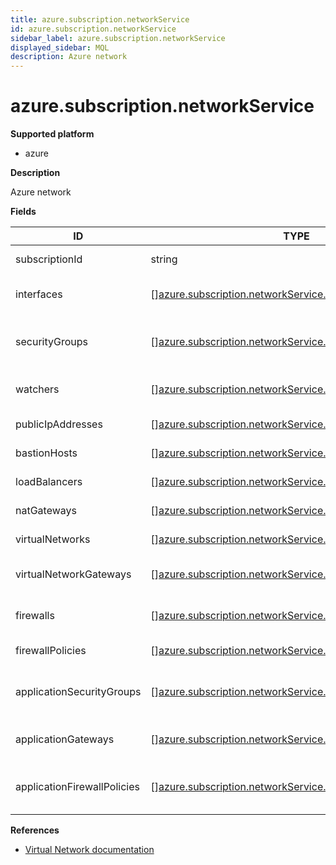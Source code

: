 ```yaml
---
title: azure.subscription.networkService
id: azure.subscription.networkService
sidebar_label: azure.subscription.networkService
displayed_sidebar: MQL
description: Azure network
---
```


# azure.subscription.networkService

**Supported platform**

- azure

**Description**

Azure network

**Fields**

| ID                          | TYPE                                                                                                                                    | DESCRIPTION                           |
| --------------------------- | --------------------------------------------------------------------------------------------------------------------------------------- | ------------------------------------- |
| subscriptionId              | string                                                                                                                                  | Subscription identifier               |
| interfaces                  | &#91;&#93;[azure.subscription.networkService.interface](azure.subscription.networkservice.interface.md)                                 | List of network interfaces            |
| securityGroups              | &#91;&#93;[azure.subscription.networkService.securityGroup](azure.subscription.networkservice.securitygroup.md)                         | List of network security groups       |
| watchers                    | &#91;&#93;[azure.subscription.networkService.watcher](azure.subscription.networkservice.watcher.md)                                     | List of network watchers              |
| publicIpAddresses           | &#91;&#93;[azure.subscription.networkService.ipAddress](azure.subscription.networkservice.ipaddress.md)                                 | List of public IP addresses           |
| bastionHosts                | &#91;&#93;[azure.subscription.networkService.bastionHost](azure.subscription.networkservice.bastionhost.md)                             | List of Bastion hosts                 |
| loadBalancers               | &#91;&#93;[azure.subscription.networkService.loadBalancer](azure.subscription.networkservice.loadbalancer.md)                           | List of load balancers                |
| natGateways                 | &#91;&#93;[azure.subscription.networkService.natGateway](azure.subscription.networkservice.natgateway.md)                               | List of NAT gateways                  |
| virtualNetworks             | &#91;&#93;[azure.subscription.networkService.virtualNetwork](azure.subscription.networkservice.virtualnetwork.md)                       | List of virtual networks              |
| virtualNetworkGateways      | &#91;&#93;[azure.subscription.networkService.virtualNetworkGateway](azure.subscription.networkservice.virtualnetworkgateway.md)         | List of virtual network gateways      |
| firewalls                   | &#91;&#93;[azure.subscription.networkService.firewall](azure.subscription.networkservice.firewall.md)                                   | List of network firewalls             |
| firewallPolicies            | &#91;&#93;[azure.subscription.networkService.firewallPolicy](azure.subscription.networkservice.firewallpolicy.md)                       | List of firewall policies             |
| applicationSecurityGroups   | &#91;&#93;[azure.subscription.networkService.appSecurityGroup](azure.subscription.networkservice.appsecuritygroup.md)                   | List of application security groups   |
| applicationGateways         | &#91;&#93;[azure.subscription.networkService.applicationGateway](azure.subscription.networkservice.applicationgateway.md)               | List of application gateways          |
| applicationFirewallPolicies | &#91;&#93;[azure.subscription.networkService.applicationFirewallPolicy](azure.subscription.networkservice.applicationfirewallpolicy.md) | List of application firewall policies |

**References**

- [Virtual Network documentation](https://learn.microsoft.com/en-us/azure/virtual-network/)

